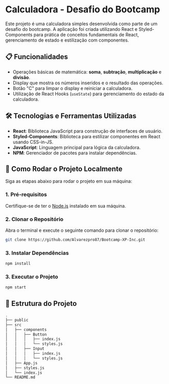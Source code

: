 # Calculadora - Desafio do Bootcamp

Este projeto é uma calculadora simples desenvolvida como parte de um desafio do bootcamp. A aplicação foi criada utilizando React e Styled-Components para prática de conceitos fundamentais de React, gerenciamento de estado e estilização com componentes.

## 📋 Funcionalidades

- Operações básicas de matemática: **soma**, **subtração**, **multiplicação** e **divisão**.
- Display que mostra os números inseridos e o resultado das operações.
- Botão "C" para limpar o display e reiniciar a calculadora.
- Utilização de React Hooks (`useState`) para gerenciamento do estado da calculadora.

## 🛠️ Tecnologias e Ferramentas Utilizadas

- **React**: Biblioteca JavaScript para construção de interfaces de usuário.
- **Styled-Components**: Biblioteca para estilizar componentes em React usando CSS-in-JS.
- **JavaScript**: Linguagem principal para lógica da calculadora.
- **NPM**: Gerenciador de pacotes para instalar dependências.

## 🚀 Como Rodar o Projeto Localmente

Siga as etapas abaixo para rodar o projeto em sua máquina:

### 1. Pré-requisitos

Certifique-se de ter o [Node.js](https://nodejs.org/) instalado em sua máquina. 

### 2. Clonar o Repositório

Abra o terminal e execute o seguinte comando para clonar o repositório:

```bash
git clone https://github.com/Alvarezpro87/Bootcamp-XP-Inc.git

```
### 3. Instalar Dependências
```bash
npm install
```

### 3. Executar o Projeto
```bash
npm start
```

## 📂 Estrutura do Projeto
```bash
.
├── public
├── src
│   ├── components
│   │   ├── Button
│   │   │   ├── index.js
│   │   │   └── styles.js
│   │   ├── Input
│   │   │   ├── index.js
│   │   │   └── styles.js
│   ├── App.js
│   ├── styles.js
│   └── index.js
└── README.md

```